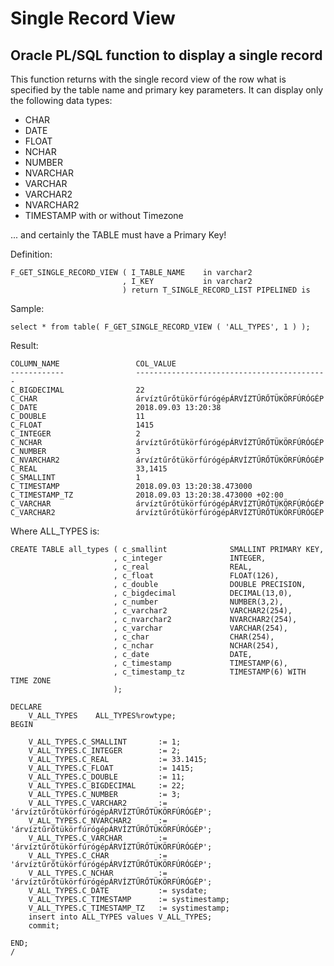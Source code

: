
# Single Record View

## Oracle PL/SQL function to display a single record



This function returns with the single record view of the row what is specified by the table name and primary key parameters.
It can display only the following data types: 

* CHAR
* DATE
* FLOAT
* NCHAR
* NUMBER
* NVARCHAR
* VARCHAR
* VARCHAR2
* NVARCHAR2
* TIMESTAMP with or without Timezone

... and certainly the TABLE must have a Primary Key!

Definition:

    F_GET_SINGLE_RECORD_VIEW ( I_TABLE_NAME    in varchar2
                             , I_KEY           in varchar2
                             ) return T_SINGLE_RECORD_LIST PIPELINED is

Sample:

    select * from table( F_GET_SINGLE_RECORD_VIEW ( 'ALL_TYPES', 1 ) );

Result:

    COLUMN_NAME                 COL_VALUE
    ------------                -------------------------------------------
    C_BIGDECIMAL                22
    C_CHAR                      árvíztűrőtükörfúrógépÁRVÍZTŰRŐTÜKÖRFÚRÓGÉP                                                                                                                                                                                                  
    C_DATE                      2018.09.03 13:20:38
    C_DOUBLE                    11
    C_FLOAT                     1415
    C_INTEGER                   2
    C_NCHAR	                    árvíztűrőtükörfúrógépÁRVÍZTŰRŐTÜKÖRFÚRÓGÉP                                                                                                                                                                                                                    
    C_NUMBER                    3
    C_NVARCHAR2	                árvíztűrőtükörfúrógépÁRVÍZTŰRŐTÜKÖRFÚRÓGÉP
    C_REAL                      33,1415
    C_SMALLINT                  1
    C_TIMESTAMP                 2018.09.03 13:20:38.473000
    C_TIMESTAMP_TZ              2018.09.03 13:20:38.473000 +02:00
    C_VARCHAR                   árvíztűrőtükörfúrógépÁRVÍZTŰRŐTÜKÖRFÚRÓGÉP
    C_VARCHAR2                  árvíztűrőtükörfúrógépÁRVÍZTŰRŐTÜKÖRFÚRÓGÉP

Where ALL_TYPES is:

    CREATE TABLE all_types ( c_smallint              SMALLINT PRIMARY KEY,
                           , c_integer               INTEGER,
                           , c_real                  REAL,
                           , c_float                 FLOAT(126),
                           , c_double                DOUBLE PRECISION,
                           , c_bigdecimal            DECIMAL(13,0),
                           , c_number                NUMBER(3,2),
                           , c_varchar2              VARCHAR2(254),
                           , c_nvarchar2             NVARCHAR2(254),
                           , c_varchar               VARCHAR(254),
                           , c_char                  CHAR(254),
                           , c_nchar                 NCHAR(254),
                           , c_date                  DATE,
                           , c_timestamp             TIMESTAMP(6),
                           , c_timestamp_tz          TIMESTAMP(6) WITH TIME ZONE
                           );

    DECLARE
        V_ALL_TYPES    ALL_TYPES%rowtype;
    BEGIN
    
        V_ALL_TYPES.C_SMALLINT       := 1;
        V_ALL_TYPES.C_INTEGER        := 2;
        V_ALL_TYPES.C_REAL           := 33.1415;
        V_ALL_TYPES.C_FLOAT          := 1415;
        V_ALL_TYPES.C_DOUBLE         := 11;
        V_ALL_TYPES.C_BIGDECIMAL     := 22;
        V_ALL_TYPES.C_NUMBER         := 3;
        V_ALL_TYPES.C_VARCHAR2       := 'árvíztűrőtükörfúrógépÁRVÍZTŰRŐTÜKÖRFÚRÓGÉP';
        V_ALL_TYPES.C_NVARCHAR2      := 'árvíztűrőtükörfúrógépÁRVÍZTŰRŐTÜKÖRFÚRÓGÉP';
        V_ALL_TYPES.C_VARCHAR        := 'árvíztűrőtükörfúrógépÁRVÍZTŰRŐTÜKÖRFÚRÓGÉP';
        V_ALL_TYPES.C_CHAR           := 'árvíztűrőtükörfúrógépÁRVÍZTŰRŐTÜKÖRFÚRÓGÉP';
        V_ALL_TYPES.C_NCHAR          := 'árvíztűrőtükörfúrógépÁRVÍZTŰRŐTÜKÖRFÚRÓGÉP';
        V_ALL_TYPES.C_DATE           := sysdate;
        V_ALL_TYPES.C_TIMESTAMP      := systimestamp;
        V_ALL_TYPES.C_TIMESTAMP_TZ   := systimestamp;
        insert into ALL_TYPES values V_ALL_TYPES;
        commit;
    
    END;
    /
    
